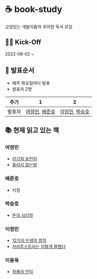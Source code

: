 # ☕ book-study
교양있는 개발자들의 우아한 독서 모임

## 🏃🏻 Kick-Off

2022-08-02 ~

## 📅 발표순서

- 매주 화요일마다 발표
- 발표자 2명

|   주기     | 1 |  2 |
|----------|------|------|
| 발표자 | [여정민](https://github.com/youngerjesus), [배준호](https://github.com/junhobae999)  | [이정민](https://github.com/hustle-dev), [박승호](https://github.com/joonparkhere-dev) |



## 📚 현재 읽고 있는 책

### 여정민

- [이기적 유전자](http://www.yes24.com/Product/Goods/65067259)
- [틀리지 않는법](http://www.yes24.com/Product/Goods/27968732)

### 배준호

- 미정

### 박승호

- [돈의 심리학](http://www.yes24.com/Product/Goods/96547408)

### 이정민

- [12가지 인생의 법칙](http://www.yes24.com/Product/Goods/66360714)
- [차라투스트라는 이렇게 말했다](http://www.yes24.com/Product/Goods/2662031)

### 이용욱

- [하품의 언덕](http://www.yes24.com/product/goods/101639934)
